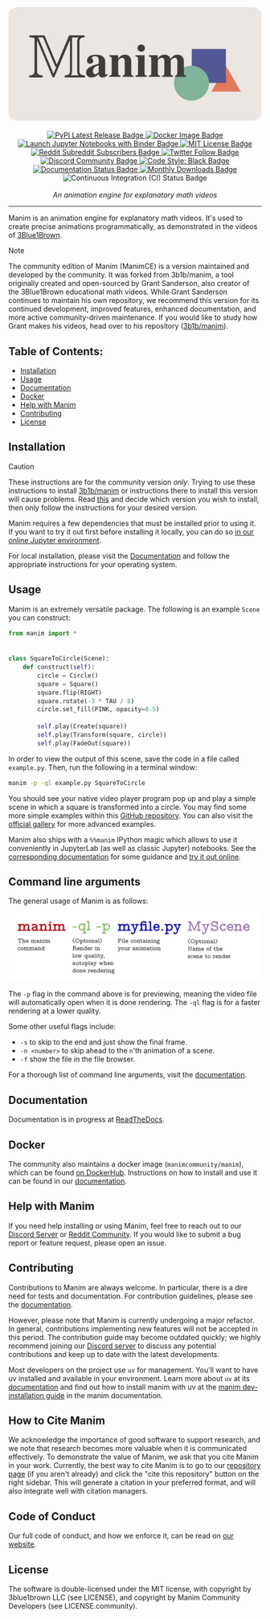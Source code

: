 <p align="center">
    <a href="https://www.manim.community/">
        <img src="https://raw.githubusercontent.com/ManimCommunity/manim/main/logo/cropped.png" alt="Manim Community Logo">
    </a>
    <br />
    <br />
    <a href="https://pypi.org/project/manim/">
        <img src="https://img.shields.io/pypi/v/manim.svg?style=flat&logo=pypi" alt="PyPI Latest Release Badge">
    </a>
    <a href="https://hub.docker.com/r/manimcommunity/manim">
        <img src="https://img.shields.io/docker/v/manimcommunity/manim?color=%23099cec&label=docker%20image&logo=docker" alt="Docker Image Badge">
    </a>
    <a href="https://mybinder.org/v2/gh/ManimCommunity/jupyter_examples/HEAD?filepath=basic_example_scenes.ipynb">
        <img src="https://mybinder.org/badge_logo.svg" alt="Launch Jupyter Notebooks with Binder Badge">
    </a>
    <a href="http://choosealicense.com/licenses/mit/">
        <img src="https://img.shields.io/badge/license-MIT-red.svg?style=flat" alt="MIT License Badge">
    </a>
    <a href="https://www.reddit.com/r/manim/">
        <img src="https://img.shields.io/reddit/subreddit-subscribers/manim.svg?color=orange&label=reddit&logo=reddit" alt="Reddit Subreddit Subscribers Badge">
    </a>
    <a href="https://twitter.com/manim_community/">
        <img src="https://img.shields.io/twitter/url/https/twitter.com/cloudposse.svg?style=social&label=Follow%20%40manim_community" alt="Twitter Follow Badge">
    </a>
    <a href="https://www.manim.community/discord/">
        <img src="https://img.shields.io/discord/581738731934056449.svg?label=discord&color=yellow&logo=discord" alt="Discord Community Badge">
    </a>
    <a href="https://github.com/psf/black">
        <img src="https://img.shields.io/badge/code%20style-black-000000.svg" alt="Code Style: Black Badge">
    </a>
    <a href="https://docs.manim.community/">
        <img src="https://readthedocs.org/projects/manimce/badge/?version=latest" alt="Documentation Status Badge">
    </a>
    <a href="https://pepy.tech/project/manim">
        <img src="https://pepy.tech/badge/manim/month?" alt="Monthly Downloads Badge">
    </a>
    <img src="https://github.com/ManimCommunity/manim/workflows/CI/badge.svg" alt="Continuous Integration (CI) Status Badge">
    <br />
    <br />
    <i>An animation engine for explanatory math videos</i>
</p>
<hr />

Manim is an animation engine for explanatory math videos. It's used to create precise animations programmatically, as demonstrated in the videos of [3Blue1Brown](https://www.3blue1brown.com/).

> [!NOTE]
> The community edition of Manim (ManimCE) is a version maintained and developed by the community. It was forked from 3b1b/manim, a tool originally created and open-sourced by Grant Sanderson, also creator of the 3Blue1Brown educational math videos. While Grant Sanderson continues to maintain his own repository, we recommend this version for its continued development, improved features, enhanced documentation, and more active community-driven maintenance. If you would like to study how Grant makes his videos, head over to his repository ([3b1b/manim](https://github.com/3b1b/manim)).

## Table of Contents:

- [Installation](#installation)
- [Usage](#usage)
- [Documentation](#documentation)
- [Docker](#docker)
- [Help with Manim](#help-with-manim)
- [Contributing](#contributing)
- [License](#license)

## Installation

> [!CAUTION]
> These instructions are for the community version _only_. Trying to use these instructions to install [3b1b/manim](https://github.com/3b1b/manim) or instructions there to install this version will cause problems. Read [this](https://docs.manim.community/en/stable/faq/installation.html#why-are-there-different-versions-of-manim) and decide which version you wish to install, then only follow the instructions for your desired version.

Manim requires a few dependencies that must be installed prior to using it. If you
want to try it out first before installing it locally, you can do so
[in our online Jupyter environment](https://try.manim.community/).

For local installation, please visit the [Documentation](https://docs.manim.community/en/stable/installation.html)
and follow the appropriate instructions for your operating system.

## Usage

Manim is an extremely versatile package. The following is an example `Scene` you can construct:

```python
from manim import *


class SquareToCircle(Scene):
    def construct(self):
        circle = Circle()
        square = Square()
        square.flip(RIGHT)
        square.rotate(-3 * TAU / 8)
        circle.set_fill(PINK, opacity=0.5)

        self.play(Create(square))
        self.play(Transform(square, circle))
        self.play(FadeOut(square))
```

In order to view the output of this scene, save the code in a file called `example.py`. Then, run the following in a terminal window:

```sh
manim -p -ql example.py SquareToCircle
```

You should see your native video player program pop up and play a simple scene in which a square is transformed into a circle. You may find some more simple examples within this
[GitHub repository](example_scenes). You can also visit the [official gallery](https://docs.manim.community/en/stable/examples.html) for more advanced examples.

Manim also ships with a `%%manim` IPython magic which allows to use it conveniently in JupyterLab (as well as classic Jupyter) notebooks. See the
[corresponding documentation](https://docs.manim.community/en/stable/reference/manim.utils.ipython_magic.ManimMagic.html) for some guidance and
[try it out online](https://mybinder.org/v2/gh/ManimCommunity/jupyter_examples/HEAD?filepath=basic_example_scenes.ipynb).

## Command line arguments

The general usage of Manim is as follows:

![manim-illustration](https://raw.githubusercontent.com/ManimCommunity/manim/main/docs/source/_static/command.png)

The `-p` flag in the command above is for previewing, meaning the video file will automatically open when it is done rendering. The `-ql` flag is for a faster rendering at a lower quality.

Some other useful flags include:

- `-s` to skip to the end and just show the final frame.
- `-n <number>` to skip ahead to the `n`'th animation of a scene.
- `-f` show the file in the file browser.

For a thorough list of command line arguments, visit the [documentation](https://docs.manim.community/en/stable/guides/configuration.html).

## Documentation

Documentation is in progress at [ReadTheDocs](https://docs.manim.community/).

## Docker

The community also maintains a docker image (`manimcommunity/manim`), which can be found [on DockerHub](https://hub.docker.com/r/manimcommunity/manim).
Instructions on how to install and use it can be found in our [documentation](https://docs.manim.community/en/stable/installation/docker.html).

## Help with Manim

If you need help installing or using Manim, feel free to reach out to our [Discord
Server](https://www.manim.community/discord/) or [Reddit Community](https://www.reddit.com/r/manim). If you would like to submit a bug report or feature request, please open an issue.

## Contributing

Contributions to Manim are always welcome. In particular, there is a dire need for tests and documentation. For contribution guidelines, please see the [documentation](https://docs.manim.community/en/stable/contributing.html).

However, please note that Manim is currently undergoing a major refactor. In general,
contributions implementing new features will not be accepted in this period.
The contribution guide may become outdated quickly; we highly recommend joining our
[Discord server](https://www.manim.community/discord/) to discuss any potential
contributions and keep up to date with the latest developments.

Most developers on the project use `uv` for management. You'll want to have uv installed and available in your environment.
Learn more about `uv` at its [documentation](https://docs.astral.sh/uv/) and find out how to install manim with uv at the [manim dev-installation guide](https://docs.manim.community/en/latest/contributing/development.html) in the manim documentation.

## How to Cite Manim

We acknowledge the importance of good software to support research, and we note
that research becomes more valuable when it is communicated effectively. To
demonstrate the value of Manim, we ask that you cite Manim in your work.
Currently, the best way to cite Manim is to go to our
[repository page](https://github.com/ManimCommunity/manim) (if you aren't already) and
click the "cite this repository" button on the right sidebar. This will generate
a citation in your preferred format, and will also integrate well with citation managers.

## Code of Conduct

Our full code of conduct, and how we enforce it, can be read on [our website](https://docs.manim.community/en/stable/conduct.html).

## License

The software is double-licensed under the MIT license, with copyright by 3blue1brown LLC (see LICENSE), and copyright by Manim Community Developers (see LICENSE.community).
